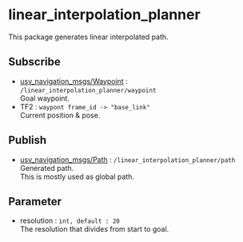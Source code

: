 # linear_interpolation_planner

This package generates linear interpolated path.

## Subscribe
- [usv_navigation_msgs/Waypoint](https://github.com/OUXT-Polaris/usv_navigation_msgs) : `/linear_interpolation_planner/waypoint`  
  Goal waypoint.
- TF2 : `waypont frame_id -> "base_link"`  
  Current position & pose.  

## Publish
- [usv_navigation_msgs/Path](https://github.com/OUXT-Polaris/usv_navigation_msgs) : `/linear_interpolation_planner/path`  
  Generated path.  
  This is mostly used as global path.

## Parameter
- resolution : `int, default : 20`  
  The resolution that divides from start to goal.
